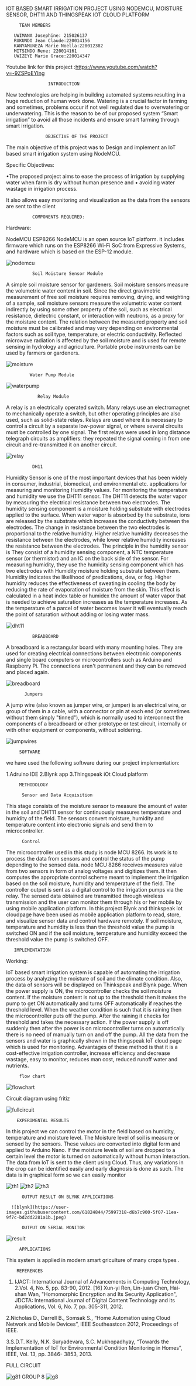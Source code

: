 IOT BASED SMART IRRIGATION PROJECT USING NODEMCU, MOISTURE SENSOR, DHT11 AND THINGSPEAK IOT CLOUD PLATFORM


         TEAM MEMBERS

       UWIMANA Josephine: 215026137
       RUKUNDO Jean Claude:220014156
       KANYAMUNEZA Marie Noella:220012382
       MITSINDO Rene: 220014161
       UWIZEYE Marie Grace:220014347

Youtube link for this project :https://www.youtube.com/watch?v=-9ZSPoEYIng

                    INTRODUCTION
 
New technologies are helping in building automated systems resulting in a huge reduction of human work done. Watering is a crucial factor in farming and sometimes, problems occur if not well regulated due to overwatering or underwatering. This is the reason to be of our proposed system “Smart irrigation” to avoid all those incidents and ensure smart farming through smart irrigation.

                   OBJECTIVE OF THE PROJECT 

The main objective of this project was to Design and implement an IoT based smart irrigation system using NodeMCU.

Specific Objectives:

•The proposed project aims to ease the process of irrigation by supplying water when farm is dry without human presence and
• avoiding water wastage in irrigation process.

It also allows easy monitoring and visualization as the data from the sensors are sent to the client

              COMPONENTS REQUIRED:

Hardware:

NodeMCU ESP8266
 NodeMCU is an open source IoT platform. it includes firmware which runs on the ESP8266 Wi-Fi SoC from Expressive Systems, and hardware which is based on the ESP-12 module.

 ![nodemcu](https://user-images.githubusercontent.com/23235363/75878001-882fff00-5e21-11ea-8770-2d16563cb1b0.JPG)
 
              Soil Moisture Sensor Module
 
A simple soil moisture sensor for gardeners. Soil moisture sensors measure the volumetric water content in soil. Since the direct gravimetric measurement of free soil moisture requires removing, drying, and weighting of a sample, soil moisture sensors measure the volumetric water content indirectly by using some other property of the soil, such as electrical resistance, dielectric constant, or interaction with neutrons, as a proxy for the moisture content. The relation between the measured property and soil moisture must be calibrated and may vary depending on environmental factors such as soil type, temperature, or electric conductivity. Reflected microwave radiation is affected by the soil moisture and is used for remote sensing in hydrology and agriculture. Portable probe instruments can be used by farmers or gardeners.

![moisture](https://user-images.githubusercontent.com/23235363/75878166-db09b680-5e21-11ea-8c17-c2eb49008d83.JPG)

	         Water Pump Module
	
![waterpump](https://user-images.githubusercontent.com/23235363/75878364-24f29c80-5e22-11ea-890d-be47087f1055.JPG)

                Relay Module

A relay is an electrically operated switch. Many relays use an electromagnet to mechanically operate a switch, but other operating principles are also used, such as solid-state relays. Relays are used where it is necessary to control a circuit by a separate low-power signal, or where several circuits must be controlled by one signal. The first relays were used in long distance telegraph circuits as amplifiers: they repeated the signal coming in from one circuit and re-transmitted it on another circuit.

![relay](https://user-images.githubusercontent.com/23235363/75879018-430ccc80-5e23-11ea-941c-8837d661ca79.JPG)

              DH11

Humidity Sensor is one of the most important devices that has been widely in consumer, industrial, biomedical, and environmental etc. applications for measuring and monitoring Humidity values. For monitoring the temperature and humidity we use the DHT11 sensor. The DHT11 detects the water vapor by measuring the electrical resistance between two electrodes. The humidity sensing component is a moisture holding substrate with electrodes applied to the surface. When water vapor is absorbed by the substrate, ions are released by the substrate which increases the conductivity between the electrodes. The change in resistance between the two electrodes is proportional to the relative humidity. Higher relative humidity decreases the resistance between the electrodes, while lower relative humidity increases the resistance between the electrodes. The principle in the humidity sensor is They consist of a humidity sensing component, a NTC temperature sensor (or thermistor) and an IC on the back side of the sensor. For measuring humidity, they use the humidity sensing component which has two electrodes with Humidity moisture holding substrate between them. Humidity indicates the likelihood of predications, dew, or fog. Higher humidity reduces the effectiveness of sweating in cooling the body by reducing the rate of evaporation of moisture from the skin. This effect is calculated in a heat index table or humidex the amount of water vapor that is needed to achieve saturation increases as the temperature increases. As the temperature of a parcel of water becomes lower it will eventually reach the point of saturation without adding or losing water mass.

![dht11](https://user-images.githubusercontent.com/23235363/75879069-5f106e00-5e23-11ea-8401-2998fc054a47.JPG)

              BREADBOARD

A breadboard is a rectangular board with many mounting holes. They are used for creating electrical connections between electronic components and single board computers or microcontrollers such as Arduino and Raspberry Pi. The connections aren't permanent and they can be removed and placed again.

![breadboard](https://user-images.githubusercontent.com/23235363/75879117-78191f00-5e23-11ea-95b9-c6c0d1f5d4df.JPG)

           Jumpers 

A jump wire (also known as jumper wire, or jumper) is an electrical wire, or group of them in a cable, with a connector or pin at each end (or sometimes without them  simply "tinned"), which is normally used to interconnect the components of a breadboard or other prototype or test circuit, internally or with other equipment or components, without soldering.

![jumpwires](https://user-images.githubusercontent.com/23235363/75879158-8f580c80-5e23-11ea-8c55-019c8f6cb02e.JPG)

         SOFTWARE 
we have used the following software during our project implementation:

1.Adruino IDE
2.Blynk app
3.Thingspeak iOt Cloud platform


         METHODOLOGY 

          Sensor and Data Acquisition 

This stage consists of the moisture sensor to measure the amount of water in the soil and DHT11 sensor for continuously measures   temperature and humidity of the field. The sensors convert moisture, humidity and temperature content into electronic signals and send them to microcontroller. 

          Control 

The microcontroller used in this study is node MCU 8266. Its work is to process the data from sensors and control the status of the pump depending to the sensed data. node MCU 8266 receives measures value from two sensors in form of analog voltages and digitizes them. It then computes the appropriate control scheme meant to implement the irrigation based on the soil moisture, humidity and temperature of the field. The controller output is sent as a digital control to the irrigation pumps via the relay. The sensed data obtained are transmitted through wireless transmission and the user can monitor them through his or her mobile by using mobile application platform. In this project Blynk and thinkspeak iot cloudpage have been used as mobile application platform to read, store, and visualize sensor data and control hardware remotely. If soil moisture, temperature and humidity is less than the threshold value the pump is switched ON and if the soil moisture, temperature and humidity exceed the threshold value the pump is switched OFF.  

       IMPLEMENTATION

Working: 

IoT based smart irrigation system is capable of automating the irrigation process by analyzing the moisture of soil and the climate condition. Also, the data of sensors will be displayed on Thinkspeak and Blynk page. When the power supply is ON, the microcontroller checks the soil moisture content. If the moisture content is not up to the threshold then it makes the pump to get ON automatically and turns OFF automatically if reaches the threshold level. When the weather condition is such that it is raining then the microcontroller puts off the pump. After the raining it checks for threshold and takes the necessary action. If the power supply is off suddenly then after the power is on microcontroller turns on automatically there is no need of manually turn on and off the pump. All the data from the sensors and water is graphically shown in the thingspeak IoT cloud page which is used for monitoring. Advantages of these method is that it is a cost-effective irrigation controller, increase efficiency and decrease wastage, easy to monitor, reduces man cost, reduced runoff water and nutrients.

         flow chart 

![flowchart](https://user-images.githubusercontent.com/23235363/75879270-c4fcf580-5e23-11ea-942a-442c51f89d8b.JPG)

Circuit diagram using fritiz

 ![fullcircuit](https://user-images.githubusercontent.com/23235363/75879310-da721f80-5e23-11ea-8342-7914c5f33777.JPG)

        EXPERIMENTAL RESULTS

In this project we can control the motor in the field based on humidity, temperature and moisture level. The Moisture level of soil is measure or sensed by the sensors. These values are converted into digital form and applied to Arduino Nano. If the moisture levels of soil are dropped to a certain level the motor is turned on automatically without human interaction. The data from IoT is sent to the client using Cloud. Thus, any variations in the crop can be identified easily and early diagnosis is done as such.
The data is in graphical form so we can easily monitor

![th1](https://user-images.githubusercontent.com/23235363/75879381-01305600-5e24-11ea-9c1a-dd2c1017e9a8.JPG)
![th2](https://user-images.githubusercontent.com/23235363/75879401-09889100-5e24-11ea-934c-0b51f20db173.JPG)
![th3](https://user-images.githubusercontent.com/23235363/75879407-0db4ae80-5e24-11ea-908d-cc0c7f488012.JPG)

          OUTPUT RESULT ON BLYNK APPLICATIONS 
	  
	  ![blynk](https://user-images.githubusercontent.com/61824844/75997318-d6b7c900-5f07-11ea-9f7c-bd2dd2281a1b.jpeg)
 
          OUTPUT ON SERIAL MONITOR 
 
 ![result](https://user-images.githubusercontent.com/23235363/75879585-494f7880-5e24-11ea-9c4f-eb08aa60f16b.JPG)

 
         APPLICATIONS
	 
This system is applied in modern smart griculture of many crops types .

        REFERENCES

 1. IJACT: International Journal of Advancements in Computing Technology, 2.Vol. 4, No. 5, pp. 83-90, 2012. [16]
Xun-yi Ren, Lin-juan Chen, Hai-shan Wan, "Homomorphic Encryption and Its Security Application", JDCTA:
International Journal of Digital Content Technology and its Applications, Vol. 6, No. 7, pp. 305-311, 2012.

  2.Nicholas D., Darrell B., Somsak S., “Home Automation using Cloud Network and Mobile Devices”, IEEE Southeastcon 2012, Proceedings of IEEE.
 
  3.S.D.T. Kelly, N.K. Suryadevara, S.C. Mukhopadhyay, “Towards the Implementation of IoT for Environmental Condition Monitoring in Homes”, IEEE, Vol. 13, pp. 3846- 3853, 2013.
 



   FULL CIRCUIT 

![g81](https://user-images.githubusercontent.com/23235363/75876854-2373a500-5e1f-11ea-92ac-69da39176cda.jpeg)
GROUP 8
![g8](https://user-images.githubusercontent.com/23235363/75876461-6b45fc80-5e1e-11ea-93f4-56c7a71be07b.jpeg)

